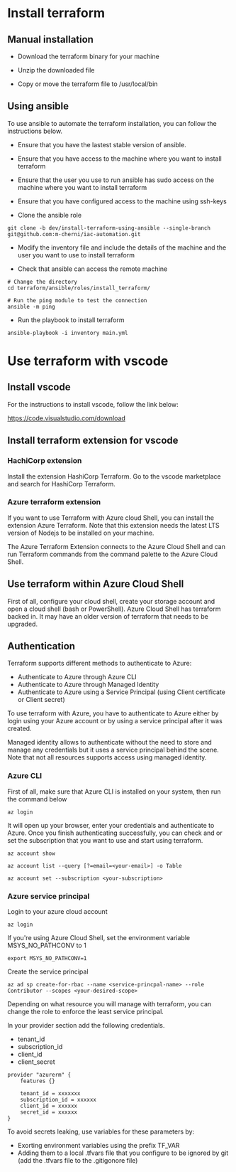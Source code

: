 # Install terraform

## Manual installation

- Download the terraform binary for your machine

- Unzip the downloaded file

- Copy or move the terraform file to /usr/local/bin

## Using ansible

To use ansible to automate the terraform installation, you can follow the instructions below.

- Ensure that you have the lastest stable version of ansible.
- Ensure that you have access to the machine where you want to install terraform
- Ensure that the user you use to run ansible has sudo access on the machine where you want to install terraform
- Ensure that you have configured access to the machine using ssh-keys

- Clone the ansible role

```
git clone -b dev/install-terraform-using-ansible --single-branch git@github.com:m-cherni/iac-automation.git
```

- Modify the inventory file and include the details of the machine and the user you want to use to install terraform

- Check that ansible can access the remote machine

```
# Change the directory
cd terraform/ansible/roles/install_terraform/

# Run the ping module to test the connection
ansible -m ping
```

- Run the playbook to install terraform

```
ansible-playbook -i inventory main.yml
```

# Use terraform with vscode

## Install vscode

For the instructions to install vscode, follow the link below:

https://code.visualstudio.com/download

## Install terraform extension for vscode

### HachiCorp extension

Install the extension HashiCorp Terraform. Go to the vscode marketplace and search for HashiCorp Terraform.

### Azure terraform extension

If you want to use Terraform with Azure cloud Shell, you can install the extension Azure Terraform.
Note that this extension needs the latest LTS version of Nodejs to be installed on your machine.

The Azure Terraform Extension connects to the Azure Cloud Shell and can run Terraform commands from the command palette to the Azure Cloud Shell.

## Use terraform within Azure Cloud Shell

First of all, configure your cloud shell, create your storage account and open a cloud shell (bash or PowerShell).
Azure Cloud Shell has terraform backed in. It may have an older version of terraform that needs to be upgraded.

## Authentication

Terraform supports different methods to authenticate to Azure:

- Authenticate to Azure through Azure CLI
- Authenticate to Azure through Managed Identity
- Authenticate to Azure using a Service Principal (using Client certificate or Client secret)

To use terraform with Azure, you have to authenticate to Azure either by login using your Azure account or by using a service principal after it was created.

Managed identity allows to authenticate without the need to store and manage any credentials but it uses a service principal behind the scene.
Note that not all resources supports access using managed identity.

### Azure CLI

First of all, make sure that Azure CLI is installed on your system, then run the command below

```
az login
```

It will open up your browser, enter your credentials and authenticate to Azure.
Once you finish authenticating successfully, you can check and or set the subscription that you want to use and start using terraform.

```
az account show

az account list --query [?=email=<your-email>] -o Table

az account set --subscription <your-subscription>
```

### Azure service principal

Login to your azure cloud account

```
az login
```

If you're using Azure Cloud Shell, set the environment variable MSYS_NO_PATHCONV to 1

```
export MSYS_NO_PATHCONV=1
```

Create the service principal

```
az ad sp create-for-rbac --name <service-princpal-name> --role Contributor --scopes <your-desired-scope>
```

Depending on what resource you will manage with terraform, you can change the role to enforce the least service principal.

In your provider section add the following credentials.

- tenant_id
- subscription_id
- client_id
- client_secret

```
provider "azurerm" {
    features {}

    tenant_id = xxxxxxx
    subscription_id = xxxxxx
    client_id = xxxxxx
    secret_id = xxxxxx
}
```

To avoid secrets leaking, use variables for these parameters by:

- Exorting environment variables using the prefix TF_VAR
- Adding them to a local .tfvars file that you configure to be ignored by git (add the .tfvars file to the .gitigonore file)
